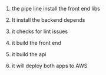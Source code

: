 1. the pipe line install the front end libs

2. It install the backend depends

3. it checks for lint issues

4. it build the front end

5. it build the api

6. it will deploy both apps to AWS
